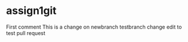 # assign1git
First comment
This is a change on newbranch
testbranch change
edit to test pull request

